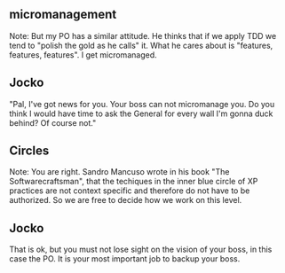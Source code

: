 ## micromanagement
Note: But my PO has a similar attitude. He thinks that if we apply TDD we tend to "polish the gold as he calls" it. What he cares about is "features, features, features". I get micromanaged.

## Jocko
"Pal, I've got news for you. Your boss can not micromanage you. Do you think I would have time to ask the General for every wall I'm gonna duck behind? Of course not."

## Circles
Note: You are right. Sandro Mancuso wrote in his book "The Softwarecraftsman", that the techiques in the inner blue circle of XP practices are not context specific and therefore do not have to be authorized. So we are free to decide how we work on this level.

## Jocko
That is ok, but you must not lose sight on the vision of your boss, in this case the PO. It is your most important job to backup your boss. 